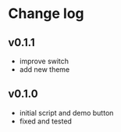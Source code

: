 <!-- dark-switch -->

# Change log

## v0.1.1
- improve switch
- add new theme

## v0.1.0
- initial script and demo button
- fixed and tested
